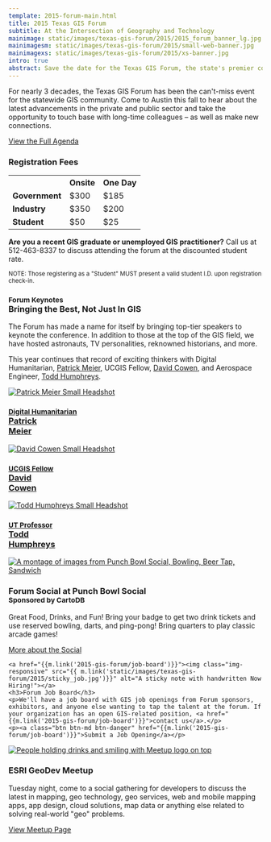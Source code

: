 ```yaml
---
template: 2015-forum-main.html
title: 2015 Texas GIS Forum
subtitle: At the Intersection of Geography and Technology
mainimage: static/images/texas-gis-forum/2015/2015_forum_banner_lg.jpg
mainimagesm: static/images/texas-gis-forum/2015/small-web-banner.jpg
mainimagexs: static/images/texas-gis-forum/2015/xs-banner.jpg
intro: true
abstract: Save the date for the Texas GIS Forum, the state's premier conference for the geospatial professional community.
---
```

<div class="row">
  <div class="col-sm-5">
  <p class="lead-forum">
    For nearly 3 decades, the Texas GIS Forum has been the can't-miss event for the statewide GIS community. Come to Austin this fall to hear about the latest advancements in the private and public sector and take the opportunity to touch base with long-time colleagues – as well as make new connections.
  </p>
  <p><a class="btn btn-lg btn-danger" href="{{m.link('2015-gis-forum/agenda')}}">View the Full Agenda</a></p>
  </div>
<div class="col-sm-7 registration-box">
  <h3>Registration Fees</h3>
  <div class="table-responsive">
    <table class="table">
      <tr>
        <th></th>
        <th>Onsite</th>
        <th>One Day</th>
      </tr>
      <tr>
        <td><strong>Government</strong></td>
        <td>$300</td>
        <td>$185</td>
      </tr>
      <tr>
        <td><strong>Industry</strong></td>
        <td>$350</td>
        <td>$200</td>
      </tr>
      <tr>
        <td><strong> Student</strong></td>
        <td>$50</td>
        <td>$25</td>
      </tr>
    </table>
  </div>
    <p><strong>Are you a recent GIS graduate or unemployed GIS practitioner?</strong> Call us at 512-463-8337 to discuss attending the forum at the discounted student rate.</p>
    <small> NOTE: Those registering as a "Student" MUST present a valid student I.D. upon registration check-in.</small>

  </div>
</div>
<div class="row well well-lg">
  <div class="col-sm-7">
    <h3><small>Forum Keynotes</small><br>Bringing the Best, Not Just In GIS</h3>
    <p class="lead-forum">The Forum has made a name for itself by bringing top-tier speakers to keynote the conference. In addition to those at the top of the GIS field, we have hosted astronauts, TV personalities, reknowned historians, and more.
    </p>
    <p class="lead-forum">
      This year continues that record of exciting thinkers with Digital Humanitarian, <a href="{{m.link('2015-gis-forum/agenda#keynote-meier')}}">Patrick Meier</a>, UCGIS Fellow, <a href="{{m.link('2015-gis-forum/agenda#keynote-humphreys')}}">David Cowen</a>, and Aerospace Engineer, <a href="{{m.link('static/images/front-page/humphreys_square.jpg')}}">Todd Humphreys</a>.
    </p>
  </div>
  <div class="col-sm-5">
    <div class="row keynote-feature">
      <div class="col-xs-4">
        <a href="{{m.link('2015-gis-forum/agenda#keynote-meier')}}">
          <img alt="Patrick Meier Small Headshot" class="img-responsive img-circle" src="{{m.link('static/images/front-page/patrick_square.jpg')}}">
          <h3><small>Digital Humanitarian</small><br>Patrick <br class="hidden-xs">Meier</h3>
        </a>
      </div>
      <div class="col-xs-4">
        <a href="{{m.link('2015-gis-forum/agenda#keynote-cowen')}}">
          <img alt="David Cowen Small Headshot" class="img-responsive img-circle" src="{{m.link('static/images/front-page/cowen_square.jpg')}}">
          <h3><small>UCGIS Fellow</small><br>David <br class="hidden-xs">Cowen</h3>
        </a>
      </div>
      <div class="col-xs-4">
        <a href="{{m.link('2015-gis-forum/agenda#keynote-humphreys')}}">
          <img alt="Todd Humphreys Small Headshot"  class="img-responsive img-circle" src="{{m.link('static/images/front-page/humphreys_square.jpg')}}">
          <h3><small>UT Professor</small><br>Todd <br class="hidden-xs">Humphreys</h3>
        </a>
      </div>
    </div>
  </div>
</div>

<div class="row">
  <div class="col-sm-4">
    <a href="{{m.link('2015-gis-forum/agenda#DayOne_1800')}}"><img class="img-responsive" src="{{ m.link('static/images/texas-gis-forum/2015/punchbowl.jpg')}}" alt="A montage of images from Punch Bowl Social, Bowling, Beer Tap, Sandwich"></a>
    <h3>Forum Social at Punch Bowl Social<small><br>Sponsored by CartoDB</small></h3>
    <p>Great Food, Drinks, and Fun! Bring your badge to get two drink tickets and use reserved bowling, darts, and ping-pong! Bring quarters to play classic arcade games!</p>
    <p><a class="btn btn-md btn-danger" href="{{m.link('2015-gis-forum/agenda#DayOne_1800')}}">More about the Social</a></p>
  </div>

  <div class="col-sm-4">

    <a href="{{m.link('2015-gis-forum/job-board')}}"><img class="img-responsive" src="{{ m.link('static/images/texas-gis-forum/2015/sticky_job.jpg')}}" alt="A sticky note with handwritten Now Hiring!"></a>
    <h3>Forum Job Board</h3>
    <p>We'll have a job board with GIS job openings from Forum sponsors, exhibitors, and anyone else wanting to tap the talent at the forum. If your organization has an open GIS-related position, <a href="{{m.link('2015-gis-forum/job-board')}}">contact us</a>.</p>
    <p><a class="btn btn-md btn-danger" href="{{m.link('2015-gis-forum/job-board')}}">Submit a Job Opening</a></p>
  </div>
  <div class="col-sm-4">
    <a href="http://www.meetup.com/DevMeetUpTexas/events/225538428/"><img class="img-responsive" src="{{ m.link('static/images/texas-gis-forum/2015/meetup.jpg')}}" alt="People holding drinks and smiling with Meetup logo on top"></a>
    <h3>ESRI GeoDev Meetup</h3>
    <p>Tuesday night, come to a social gathering for developers to discuss the latest in mapping, geo technology, geo services, web and mobile mapping apps, app design, cloud solutions, map data or anything else related to solving real-world "geo" problems.</p>
    <p><a class="btn btn-md btn-danger" href="http://www.meetup.com/DevMeetUpTexas/events/225538428/">View Meetup Page</a></p>
  </div>
  </div>

